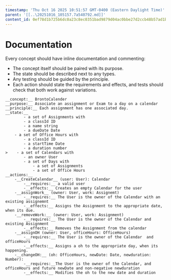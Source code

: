 ```yaml
---
timestamp: 'Thu Oct 16 2025 10:51:57 GMT-0400 (Eastern Daylight Time)'
parent: '[[..\20251016_105157.7a540792.md]]'
content_id: 0ef78d1b725b6dc0a23c8ec0351bad9879d04ac0bbe27d2ccb48b57ad1bb2258
---
```


# Documentation

Every concept should have inline documentation and commenting:

* The concept itself should be paired with its purpose.
* The state should be described next to any types.
* Any testing should be guided by the principle.
* Each action should state the requirements and effects, and tests should check that both work against variations.

```
__concept:__ BrontoCalender
__purpose:__ Associate an assignment or Exam to a day on a calendar
__principle:__ Each assignment has one associated day.
__state:__
        - a set of Assignments with
        - a classId ID
        - a name string
        - a dueDate Date
    - a set of Office Hours with
        - a classId ID
        - a startTime Date
        - a duration number
>    - a set of Calendars with
        - an owner User
        - a set of Days with
            - a set of Assignments
            - a set of Office Hours
__actions:__
    -__CreateCalendar__ (user: User): Calendar
        -__requires:__ a valid user
        -__effects:__ Creates an empty Calendar for the user
    -__assignWork__ (owner: User, work: Assignemt)
        -__requires:__ The User is the owner of the Calendar with an existing assignemnt
        -__effects:__ Assigns the Assignment to the appropriate date, when its due.
    -__removeWork:__ (owner: User, work: Assignment)
        -__requires:__ The User is the owner of the Calendar and existing Assignment
        -__effects:__ Removes the Assignment from the calendar
    -__assignOH (owner: User, officeHours: OfficeHours)
        -__requires:__ The User is the owner of the Calendar  and officeHours
        -__effects:__ Assigns a oh to the appropriate day, when its happening.
    -__changeOH:__ (oh: OfficeHours, newDate: Date, newduration: Number):
        -__requires:__The User is the owner of the Calendar, and officeHours and future newDate and non-negative newduration
        -__effects:__ Modifies the oh to the new date and duration
```
